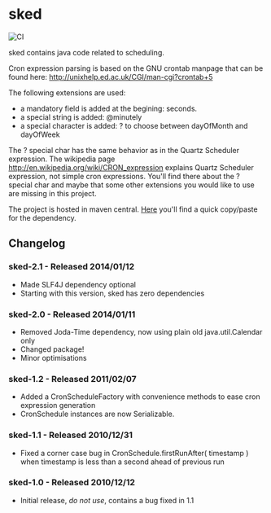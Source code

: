 sked
====

![CI](https://github.com/eskatos/sked/workflows/CI/badge.svg?branch=master)

sked contains java code related to scheduling.

Cron expression parsing is based on the GNU crontab manpage that can be found
here: http://unixhelp.ed.ac.uk/CGI/man-cgi?crontab+5

The following extensions are used:

- a mandatory field is added at the begining: seconds.
- a special string is added: @minutely
- a special character is added: ? to choose between dayOfMonth and dayOfWeek

The ? special char has the same behavior as in the Quartz Scheduler expression.
The wikipedia page http://en.wikipedia.org/wiki/CRON_expression explains Quartz
Scheduler expression, not simple cron expressions. You'll find there about the ?
special char and maybe that some other extensions you would like to use are missing
in this project.

The project is hosted in maven central.
[Here](https://repository.sonatype.org/index.html#nexus-search;quick~sked) you'll find a quick copy/paste for the dependency.


Changelog
---------

### sked-2.1 - Released 2014/01/12

- Made SLF4J dependency optional
- Starting with this version, sked has zero dependencies

### sked-2.0 - Released 2014/01/11

- Removed Joda-Time dependency, now using plain old java.util.Calendar only
- Changed package!
- Minor optimisations

### sked-1.2 - Released 2011/02/07

- Added a CronScheduleFactory with convenience methods to ease cron expression generation
- CronSchedule instances are now Serializable.

### sked-1.1 - Released 2010/12/31

- Fixed a corner case bug in CronSchedule.firstRunAfter( timestamp ) when timestamp is less than a second ahead of previous run

### sked-1.0 - Released 2010/12/12

- Initial release, *do not use*, contains a bug fixed in 1.1
